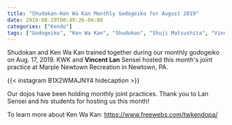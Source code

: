 ```yaml
---
title: "Shudokan-Ken Wa Kan Monthly Godogeiko for August 2019"
date: 2019-08-20T00:49:26-04:00
categories: ["Kendo"]
tags: ["Godogeiko", "Ken Wa Kan", "Shudokan", "Shuji Matsushita", "Vincent Lan"]
---
```


Shudokan and Ken Wa Kan trained together during our monthly godogeiko on Aug. 17, 2019. KWK and **Vincent Lan** Sensei hosted this month's joint practice at Marple Newtown Recreation in Newtown, PA.

<!--more-->

{{< instagram B1X2WMAJNY4 hidecaption >}}

Our dojos have been holding monthly joint practices. Thank you to Lan Sensei and his students for hosting us this month!

To learn more about Ken Wa Kan: https://www.freewebs.com/twkendopa/